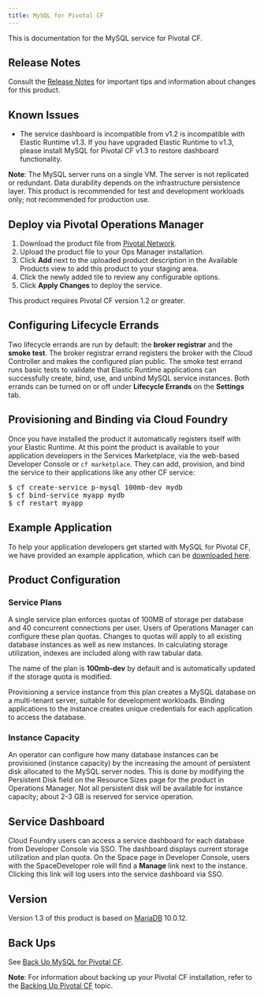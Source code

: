 ```yaml
---
title: MySQL for Pivotal CF
---
```


This is documentation for the MySQL service for Pivotal CF.

## Release Notes

Consult the [Release Notes](release-notes.html) for important tips and information about changes for this product.

## Known Issues

- The service dashboard is incompatible from v1.2 is incompatible with Elastic Runtime v1.3. If you have upgraded Elastic Runtime to v1.3, please install MySQL for Pivotal CF v1.3 to restore dashboard functionality.

**Note**: The MySQL server runs on a single VM. The server is not replicated or redundant. Data durability depends on the infrastructure persistence layer. This product is recommended for test and development workloads only; not recommended for production use.

## Deploy via Pivotal Operations Manager

1. Download the product file from [Pivotal Network](https://network.gopivotal.com/products/p-mysql).
1. Upload the product file to your Ops Manager installation.
1. Click **Add** next to the uploaded product description in the Available Products view
   to add this product to your staging area.
1. Click the newly added tile to review any configurable options.
1. Click **Apply Changes** to deploy the service.

This product requires Pivotal CF version 1.2 or greater.

## Configuring Lifecycle Errands

Two lifecycle errands are run by default: the **broker registrar** and the **smoke test**. The broker registrar errand registers the broker with the Cloud Controller and makes the configured plan public. The smoke test errand runs basic tests to validate that Elastic Runtime applications can successfully create, bind, use, and unbind MySQL service instances. Both errands can be turned on or off under **Lifecycle Errands** on the **Settings** tab.

## Provisioning and Binding via Cloud Foundry

Once you have installed the product it automatically registers itself with your Elastic Runtime. At this point the product is available to your application developers in the Services Marketplace, via the web-based Developer Console or `cf marketplace`. They can add, provision, and bind the service to their applications like any other CF service:

<pre class="terminal">
$ cf create-service p-mysql 100mb-dev mydb
$ cf bind-service myapp mydb
$ cf restart myapp
</pre>

## Example Application

To help your application developers get started with MySQL for Pivotal CF, we have provided an example application, which can be [downloaded here][example-app].

[example-app]:mysql-example-app.tgz

## Product Configuration

### Service Plans

A single service plan enforces quotas of 100MB of storage per database and 40 concurrent connections per user. Users of Operations Manager can configure these plan quotas. Changes to quotas will apply to all existing database instances as well as new instances. In calculating storage utilization, indexes are included along with raw tabular data.

The name of the plan is **100mb-dev** by default and is automatically updated if the storage quota is modified.

Provisioning a service instance from this plan creates a MySQL database on a multi-tenant server, suitable for development workloads. Binding applications to the instance creates unique credentials for each application to access the database.

### Instance Capacity

An operator can configure how many database instances can be provisioned (instance capacity) by the increasing the amount of persistent disk allocated to the MySQL server nodes. This is done by modifying the Persistent Disk field on the Resource Sizes page for the product in Operations Manager. Not all persistent disk will be available for instance capacity; about 2-3 GB is reserved for service operation.

## Service Dashboard

Cloud Foundry users can access a service dashboard for each database from Developer Console via SSO. The dashboard displays current storage utilization and plan quota. On the Space page in Developer Console, users with the SpaceDeveloper role will find a **Manage** link next to the instance. Clicking this link will log users into the service dashboard via SSO.

## Version

Version 1.3 of this product is based on [MariaDB](https://mariadb.org/en/) 10.0.12.

## Back Ups

See [Back Up MySQL for Pivotal CF](backup.html).

**Note**: For information about backing up your Pivotal CF installation, refer to the [Backing Up Pivotal CF](http://docs.gopivotal.com/pivotalcf/customizing/backup-settings.html) topic.
